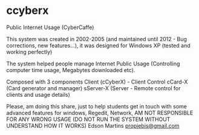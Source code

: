 # ccyberx
Public Internet Usage (CyberCaffe)

This system was created in 2002-2005 (and maintained until 2012 - Bug corrections, new features...),
it was designed for Windows XP (tested and working perfectly)

The system helped people manage Internet Public Usage (Controlling computer time usage, Megabytes downloaded etc).


Composed with 3 components
Client (cCyberX) - Client Control
cCard-X (Card generator and manager)
sServer-X (Server - Remote control for clients and usage details)


Please, am doing this share, just to help students get in touch with some advanced features for windows, Regedit, Network,
AM NOT RESPONSIBLE FOR ANY WRONG USAGE (DO NOT RUN THE SYSTEM WITHOUT UNDERSTAND HOW IT WORKS)
Edson Martins <propiebis@gmail.com>
